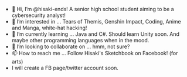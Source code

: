 - 👋 Hi, I’m @hisaki-ends! A senior high school student aiming to be a cybersecurity analyst! 
- 👀 I’m interested in ... Tears of Themis, Genshin Impact, Coding, Anime and Manga, white-hat hacking!
- 🌱 I’m currently learning ... Java and C#. Should learn Unity soon. And maybe other programming languages when in the mood.
- 💞️ I’m looking to collaborate on ... hmm, not sure?
- 📫 How to reach me ... Follow Hisaki's Sketchbook on Facebook! (for arts)
- I will create a FB page/twitter account soon.

<!---
hisaki-ends/hisaki-ends is a ✨ special ✨ repository because its `README.md` (this file) appears on your GitHub profile.
You can click the Preview link to take a look at your changes.
--->
